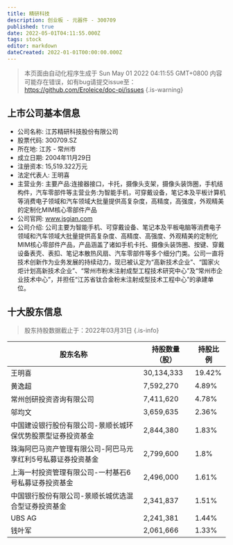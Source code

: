 ```yaml
---
title: 精研科技
description: 创业板 - 元器件 - 300709
published: true
date: 2022-05-01T04:11:55.000Z
tags: stock
editor: markdown
dateCreated: 2022-01-01T00:00:00.000Z
---
```


> 本页面由自动化程序生成于 Sun May 01 2022 04:11:55 GMT+0800
> 内容可能存在错误，如有bug请提交issue至：https://github.com/Eroleice/doc-pi/issues
{.is-warning}

## 上市公司基本信息
- 公司名称: 江苏精研科技股份有限公司
- 股票代码: 300709.SZ
- 所在地: 江苏 - 常州市
- 成立日期: 2004年11月29日
- 注册资本: 15,519.322万元
- 法定代表人: 王明喜
- 主营业务: 主要产品:连接器接口，卡托，摄像头支架，摄像头装饰圈，手机结构件，汽车零部件等主营业务:为智能手机，可穿戴设备，笔记本及平板计算机等消费电子领域和汽车领域大批量提供高复杂度，高精度，高强度，外观精美的定制化MIM核心零部件产品
- 公司官网: www.jsgian.com
- 公司介绍: 公司主要为智能手机、可穿戴设备、笔记本及平板电脑等消费电子领域和汽车领域大批量提供高复杂度、高精度、高强度、外观精美的定制化MIM核心零部件产品，产品涵盖了诸如手机卡托、摄像头装饰圈、按键、穿戴设备表壳、表扣、笔记本散热风扇、汽车零部件等多个细分门类。公司一直将技术创新作为业务发展的持续动力，现已被认定为“高新技术企业”、“国家火炬计划高新技术企业”、“常州市粉末注射成型工程技术研究中心”及“常州市企业技术中心”，并担任“江苏省钛合金粉末注射成型技术工程中心”的承建单位。


## 十大股东信息
> 股东持股数据截止于：2022年03月31日
{.is-info}

| 股东名称 | 持股数量（股） | 持股比例 |
| --- | --- | --- |
| 王明喜 | 30,134,333 | 19.42% |
| 黄逸超 | 7,592,270 | 4.89% |
| 常州创研投资咨询有限公司 | 7,411,620 | 4.78% |
| 邬均文 | 3,659,635 | 2.36% |
| 中国建设银行股份有限公司-景顺长城环保优势股票型证券投资基金 | 2,844,380 | 1.83% |
| 珠海阿巴马资产管理有限公司-阿巴马元享红利5号私募证券投资基金 | 2,799,600 | 1.8% |
| 上海一村投资管理有限公司-一村基石6号私募证券投资基金 | 2,496,000 | 1.61% |
| 中国银行股份有限公司-景顺长城优选混合型证券投资基金 | 2,341,837 | 1.51% |
| UBS AG | 2,241,381 | 1.44% |
| 钱叶军 | 2,061,666 | 1.33% |




